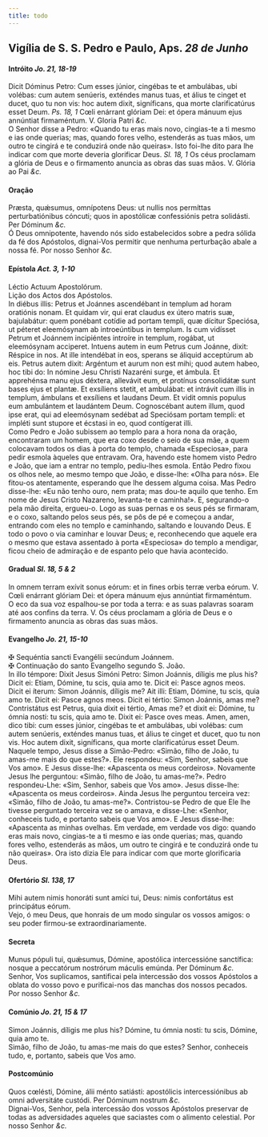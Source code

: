 ```yaml
---
title: todo
---
```

<h2 class="text-center">Vigília de S. S. Pedro e Paulo, Aps. <em>28 de Junho</em></h2>

<h4 class="text-center">Intróito <em>Jo. 21, 18-19</em></h4>
<div class="container-fluid">
<div class="row">
<div class="dropcap text-justify">
Dicit Dóminus Petro: Cum esses júnior, cingébas te et ambulábas, ubi volébas: cum autem senúeris, exténdes manus tuas, et álius te cinget et ducet, quo tu non vis: hoc autem dixit, signíficans, qua morte clarificatúrus esset Deum. <em>Ps. 18, 1</em> Cœli enárrant glóriam Dei: et ópera mánuum ejus annúntiat firmaméntum.
V. Gloria Patri <em>&c.</em>
</div>
<div class="dropcap text-justify">
O Senhor disse a Pedro: «Quando tu eras mais novo, cingias-te a ti mesmo e ias onde querias; mas, quando fores velho, estenderás as tuas mãos, um outro te cingirá e te conduzirá onde não queiras». Isto foi-lhe dito para lhe indicar com que morte deveria glorificar Deus. <em>Sl. 18, 1</em> Os céus proclamam a glória de Deus e o firmamento anuncia as obras das suas mãos.
V. Glória ao Pai <em>&c.</em>
</div>
</div>
</div>

<h4 class="text-center">Oração</h4>
<div class="container-fluid">
<div class="row">
<div class="dropcap text-justify">
Præsta, quǽsumus, omnípotens Deus: ut nullis nos permíttas perturbatiónibus cóncuti; quos in apostólicæ confessiónis petra solidásti. Per Dóminum <em>&c.</em>
</div>
<div class="dropcap text-justify">
Ó Deus omnipotente, havendo nós sido estabelecidos sobre a pedra sólida da fé dos Apóstolos, dignai-Vos permitir que nenhuma perturbação abale a nossa fé. Por nosso Senhor <em>&c.</em>
</div>
</div>
</div>

<h4 class="text-center">Epístola <em>Act. 3, 1-10</em></h4>
<div class="container-fluid">
<div class="row">
<div class="text-justify">
Léctio Actuum Apostolórum. 
</div>
<div class="text-justify">
Lição dos Actos dos Apóstolos.
</div>
<div class="dropcap text-justify">
In diébus illis: Petrus et Joánnes ascendébant in templum ad horam oratiónis nonam. Et quidam vir, qui erat claudus ex útero matris suæ, bajulabátur: quem ponébant cotídie ad portam templi, quæ dícitur Speciósa, ut péteret eleemósynam ab introeúntibus in templum. Is cum vidísset Petrum et Joánnem incipiéntes introíre in templum, rogábat, ut eleemósynam acciperet. Intuens autem in eum Petrus cum Joánne, dixit: Réspice in nos. At ille intendébat in eos, sperans se áliquid acceptúrum ab eis. Petrus autem dixit: Argéntum et aurum non est mihi; quod autem habeo, hoc tibi do: In nómine Jesu Christi Nazaréni surge, et ámbula. Et apprehénsa manu ejus déxtera, allevávit eum, et protínus consolidátæ sunt bases ejus et plantæ. Et exsíliens stetit, et ambulábat: et intrávit cum illis in templum, ámbulans et exsíliens et laudans Deum. Et vidit omnis populus eum ambulántem et laudántem Deum. Cognoscébant autem illum, quod ipse erat, qui ad eleemósynam sedébat ad Speciósam portam templi: et impléti sunt stupore et écstasi in eo, quod contígerat illi.
</div>
<div class="dropcap text-justify">
Como Pedro e João subissem ao templo para a hora nona da oração, encontraram um homem, que era coxo desde o seio de sua mãe, a quem colocavam todos os dias à porta do templo, chamada «Especiosa», para pedir esmola àqueles que entravam. Ora, havendo este homem visto Pedro e João, que iam a entrar no templo, pediu-lhes esmola. Então Pedro fixou os olhos nele, ao mesmo tempo que João, e disse-lhe: «Olha para nós». Ele fitou-os atentamente, esperando que lhe dessem alguma coisa. Mas Pedro disse-lhe: «Eu não tenho ouro, nem prata; mas dou-te aquilo que tenho. Em nome de Jesus Cristo Nazareno, levanta-te e caminha!». E, segurando-o pela mão direita, ergueu-o. Logo as suas pernas e os seus pés se firmaram, e o coxo, saltando pelos seus pés, se pôs de pé e começou a andar, entrando com eles no templo e caminhando, saltando e louvando Deus. E todo o povo o via caminhar e louvar Deus; e, reconhecendo que aquele era o mesmo que estava assentado à porta «Especiosa» do templo a mendigar, ficou cheio de admiração e de espanto pelo que havia acontecido.
</div>
</div>
</div>

<h4 class="text-center">Gradual <em>Sl. 18, 5 & 2</em></h4>
<div class="container-fluid">
<div class="row">
<div class="dropcap text-justify">
In omnem terram exívit sonus eórum: et in fines orbis terræ verba eórum. V. Cœli enárrant glóriam Dei: et ópera mánuum ejus annúntiat firmaméntum.
</div>
<div class="dropcap text-justify">
O eco da sua voz espalhou-se por toda a terra: e as suas palavras soaram até aos confins da terra. V. Os céus proclamam a glória de Deus e o firmamento anuncia as obras das suas mãos.
</div>
</div>
</div>

<h4 class="text-center">Evangelho <em>Jo. 21, 15-10</em></h4>
<div class="container-fluid">
<div class="row">
<div class="text-justify">
<span class="text-danger">&#10016;</span> Sequéntia sancti Evangélii secúndum Joánnem.
</div>
<div class="text-justify">
<span class="text-danger">&#10016;</span> Continuação do santo Evangelho segundo S. João.
</div>
<div class="dropcap text-justify">
In illo témpore: Dixit Jesus Simóni Petro: Simon Joánnis, díligis me plus his? Dicit ei: Etiam, Dómine, tu scis, quia amo te. Dicit ei: Pasce agnos meos. Dicit ei íterum: Simon Joánnis, díligis me? Ait illi: Etiam, Dómine, tu scis, quia amo te. Dicit ei: Pasce agnos meos. Dicit ei tértio: Simon Joánnis, amas me? Contristátus est Petrus, quia dixit ei tértio, Amas me? et dixit ei: Dómine, tu ómnia nosti: tu scis, quia amo te. Dixit ei: Pasce oves meas. Amen, amen, dico tibi: cum esses júnior, cingébas te et ambulábas, ubi volébas: cum autem senúeris, exténdes manus tuas, et álius te cinget et ducet, quo tu non vis. Hoc autem dixit, signíficans, qua morte clarificatúrus esset Deum.
</div>
<div class="dropcap text-justify">
Naquele tempo, Jesus disse a Simão-Pedro: «Simão, filho de João, tu amas-me mais do que estes?». Ele respondeu: «Sim, Senhor, sabeis que Vos amo». E Jesus disse-lhe: «Apascenta os meus cordeiros». Novamente Jesus lhe perguntou: «Simão, filho de João, tu amas-me?». Pedro respondeu-Lhe: «Sim, Senhor, sabeis que Vos amo». Jesus disse-lhe: «Apascenta os meus cordeiros». Ainda Jesus lhe perguntou terceira vez: «Simão, filho de João, tu amas-me?». Contristou-se Pedro de que Ele lhe tivesse perguntado terceira vez se o amava, e disse-Lhe: «Senhor, conheceis tudo, e portanto sabeis que Vos amo». E Jesus disse-lhe: «Apascenta as minhas ovelhas. Em verdade, em verdade vos digo: quando eras mais novo, cingias-te a ti mesmo e ias onde querias; mas, quando fores velho, estenderás as mãos, um outro te cingirá e te conduzirá onde tu não queiras». Ora isto dizia Ele para indicar com que morte glorificaria Deus.
</div>
</div>
</div>

<h4 class="text-center">Ofertório <em>Sl. 138, 17</em></h4>
<div class="container-fluid">
<div class="row">
<div class="dropcap text-justify">
Mihi autem nimis honoráti sunt amíci tui, Deus: nimis confortátus est principátus eórum. 
</div>
<div class="dropcap text-justify">
Vejo, ó meu Deus, que honrais de um modo singular os vossos amigos: o seu poder firmou-se extraordinariamente.
</div>
</div>
</div>

<h4 class="text-center">Secreta</h4>
<div class="container-fluid">
<div class="row">
<div class="dropcap text-justify">
Munus pópuli tui, quǽsumus, Dómine, apostólica intercessióne sanctífica: nosque a peccatórum nostrórum máculis emúnda. Per Dóminum <em>&c.</em>
</div>
<div class="dropcap text-justify">
Senhor, Vos suplicamos, santificai pela intercessão dos vossos Apóstolos a oblata do vosso povo e purificai-nos das manchas dos nossos pecados. Por nosso Senhor <em>&c.</em>
</div>
</div>
</div>

<h4 class="text-center">Comúnio <em>Jo. 21, 15 & 17</em></h4>
<div class="container-fluid">
<div class="row">
<div class="dropcap text-justify">
Simon Joánnis, díligis me plus his? Dómine, tu ómnia nosti: tu scis, Dómine, quia amo te.
</div>
<div class="dropcap text-justify">
Simão, filho de João, tu amas-me mais do que estes? Senhor, conheceis tudo, e, portanto, sabeis que Vos amo.
</div>
</div>
</div>

<h4 class="text-center">Postcomúnio</h4>
<div class="container-fluid">
<div class="row">
<div class="dropcap text-justify">
Quos cœlésti, Dómine, álii ménto satiásti: apostólicis intercessiónibus ab omni adversitáte custódi. Per Dóminum nostrum <em>&c.</em>
</div>
<div class="dropcap text-justify">
Dignai-Vos, Senhor, pela intercessão dos vossos Apóstolos preservar de todas as adversidades aqueles que saciastes com o alimento celestial. Por nosso Senhor <em>&c.</em>
</div>
</div>
</div>